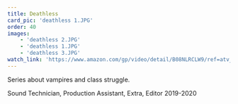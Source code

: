 ```yaml
---
title: Deathless
card_pic: 'deathless 1.JPG'
order: 40
images:
    - 'deathless 2.JPG'
    - 'deathless 1.JPG'
    - 'deathless 3.JPG'
watch_link: 'https://www.amazon.com/gp/video/detail/B08NLRCLW9/ref=atv_un_ob5_c_OcGi58_brws_3_1'
---
```

Series about vampires and class struggle.

Sound Technician, Production Assistant, Extra, Editor 2019-2020
